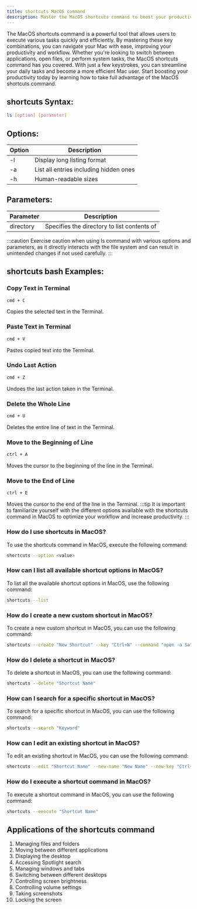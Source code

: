 ```yaml
---
title: shortcuts MacOS command
description: Master the MacOS shortcuts command to boost your productivity! Learn how to navigate your Mac like a pro with these essential key combinations.
---
```

The MacOS shortcuts command is a powerful tool that allows users to execute various tasks quickly and efficiently. By mastering these key combinations, you can navigate your Mac with ease, improving your productivity and workflow. Whether you're looking to switch between applications, open files, or perform system tasks, the MacOS shortcuts command has you covered. With just a few keystrokes, you can streamline your daily tasks and become a more efficient Mac user. Start boosting your productivity today by learning how to take full advantage of the MacOS shortcuts command.
## shortcuts Syntax:
```bash
ls [option] [parameter]
```
## Options:
| Option | Description                  |
|--------|------------------------------|
| -l     | Display long listing format  |
| -a     | List all entries including hidden ones |
| -h     | Human-readable sizes         |

## Parameters:
| Parameter | Description                 |
|-----------|-----------------------------|
| directory | Specifies the directory to list contents of |

:::caution
Exercise caution when using ls command with various options and parameters, as it directly interacts with the file system and can result in unintended changes if not used carefully.
:::
## shortcuts bash Examples:
### Copy Text in Terminal
```bash
cmd + C
```
Copies the selected text in the Terminal.

### Paste Text in Terminal
```bash
cmd + V
```
Pastes copied text into the Terminal.

### Undo Last Action
```bash
cmd + Z
```
Undoes the last action taken in the Terminal.

### Delete the Whole Line
```bash
cmd + U
```
Deletes the entire line of text in the Terminal.

### Move to the Beginning of Line
```bash
ctrl + A
```
Moves the cursor to the beginning of the line in the Terminal.

### Move to the End of Line
```bash
ctrl + E
```
Moves the cursor to the end of the line in the Terminal.
:::tip
It is important to familiarize yourself with the different options available with the shortcuts command in MacOS to optimize your workflow and increase productivity.
:::

### How do I use shortcuts in MacOS?
To use the shortcuts command in MacOS, execute the following command:
```bash
shortcuts --option <value>
```

### How can I list all available shortcut options in MacOS?
To list all the available shortcut options in MacOS, use the following command:
```bash
shortcuts --list
```

### How do I create a new custom shortcut in MacOS?
To create a new custom shortcut in MacOS, you can use the following command:
```bash
shortcuts --create "New Shortcut" --key "Ctrl+N" --command "open -a Safari"
```

### How do I delete a shortcut in MacOS?
To delete a shortcut in MacOS, you can use the following command:
```bash
shortcuts --delete "Shortcut Name"
```

### How can I search for a specific shortcut in MacOS?
To search for a specific shortcut in MacOS, you can use the following command:
```bash
shortcuts --search "Keyword"
```

### How can I edit an existing shortcut in MacOS?
To edit an existing shortcut in MacOS, you can use the following command:
```bash
shortcuts --edit "Shortcut Name" --new-name "New Name" --new-key "Ctrl+Shift+N"
```

### How do I execute a shortcut command in MacOS?
To execute a shortcut command in MacOS, you can use the following command:
```bash
shortcuts --execute "Shortcut Name"
```
## Applications of the shortcuts command

1. Managing files and folders
2. Moving between different applications
3. Displaying the desktop
4. Accessing Spotlight search
5. Managing windows and tabs
6. Switching between different desktops
7. Controlling screen brightness
8. Controlling volume settings
9. Taking screenshots
10. Locking the screen